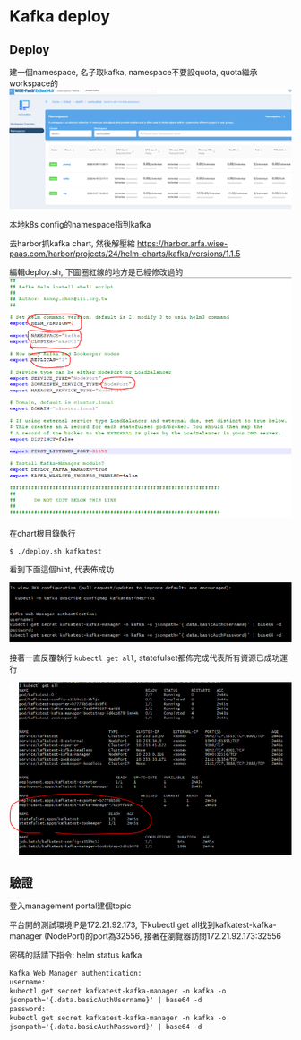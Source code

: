 # Kafka deploy

## Deploy

建一個namespace, 名子取kafka, namespace不要設quota, quota繼承workspace的
![](/assets/01.png)

本地k8s config的namespace指到kafka

去harbor抓kafka chart, 然後解壓縮
https://harbor.arfa.wise-paas.com/harbor/projects/24/helm-charts/kafka/versions/1.1.5

編輯deploy.sh, 下圖圈紅線的地方是已經修改過的
![](/assets/02.png)

在chart根目錄執行


```
$ ./deploy.sh kafkatest
```

看到下面這個hint, 代表佈成功


![](/assets/0410_03.png)

接著一直反覆執行 `kubectl get all`, statefulset都佈完成代表所有資源已成功運行

![](/assets/0410_04.png)


## 驗證

登入management portal建個topic

平台開的測試環境IP是172.21.92.173, 下kubectl get all找到kafkatest-kafka-manager (NodePort)的port為32556, 接著在瀏覽器訪問172.21.92.173:32556

密碼的話請下指令: helm status kafka

```
Kafka Web Manager authentication:
username:
kubectl get secret kafkatest-kafka-manager -n kafka -o jsonpath='{.data.basicAuthUsername}' | base64 -d
password:
kubectl get secret kafkatest-kafka-manager -n kafka -o jsonpath='{.data.basicAuthPassword}' | base64 -d

```
